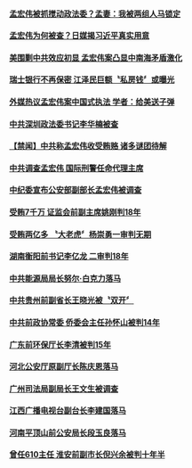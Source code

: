 #### [孟宏伟被抓搅动政法委？孟妻：我被两组人马锁定](../pages/prog1138/a1394942.md?t=10111833) 

#### [孟宏伟为何被查？日媒揭习近平真实用意](../pages/prog1138/a1394928.md?t=10111833) 

#### [美围剿中共效应初显 孟宏伟案凸显中南海矛盾激化](../pages/prog1138/a1394900.md?t=10111833) 

#### [瑞士银行不再保密 江泽民巨额〝私房钱〞或曝光](../pages/prog1138/a1394819.md?t=10111833) 

#### [外媒热议孟宏伟案中国式执法 学者：给美送子弹](../pages/prog1138/a1394842.md?t=10111833) 

#### [中共深圳政法委书记李华楠被查](../pages/prog1138/a1394685.md?t=10111833) 

#### [【禁闻】中共称孟宏伟收受贿赂 诸多谜团待解](../pages/prog1138/a1394575.md?t=10111833) 

#### [中共调查孟宏伟 国际刑警任命代理主席](../pages/prog1138/a1394603.md?t=10111833) 

#### [中纪委宣布公安部副部长孟宏伟被调查](../pages/prog1138/a1394457.md?t=10111833) 

#### [受贿7千万 证监会前副主席姚刚判18年](../pages/prog1138/a1393346.md?t=10111833) 

#### [受贿两亿多 〝大老虎〞杨崇勇一审判无期](../pages/prog1138/a1393193.md?t=10111833) 

#### [湖南衡阳前书记李亿龙 二审判18年](../pages/prog1138/a1392894.md?t=10111833) 

#### [中共能源局局长努尔‧白克力落马](../pages/prog1138/a1392434.md?t=10111833) 

#### [中共贵州前副省长王晓光被〝双开〞](../pages/prog1138/a1392284.md?t=10111833) 

#### [中共前政协常委 侨委会主任孙怀山被判14年](../pages/prog1138/a1391846.md?t=10111833) 

#### [广东前环保厅长李清被判15年](../pages/prog1138/a1391547.md?t=10111833) 

#### [河北公安厅原副厅长陈庆恩落马](../pages/prog1138/a1390974.md?t=10111833) 

#### [广州司法局副局长王文生被调查](../pages/prog1138/a1390319.md?t=10111833) 

#### [江西广播电视台副台长李建国落马](../pages/prog1138/a1390181.md?t=10111833) 

#### [河南平顶山前公安局长段玉良落马](../pages/prog1138/a1390042.md?t=10111833) 

#### [曾任610主任 淮安前副市长倪兴余被判十年半](../pages/prog1138/a1389261.md?t=10111833) 

